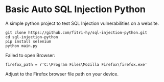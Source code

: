 # Basic Auto SQL Injection Python

A simple python project to test SQL Injection vulnerabilities on a website.

```
git clone https://github.com/fitri-hy/sql-injection-python.git
cd sql-injection-python
pip install selenium
python main.py
```

Failed to open Browser:
```
firefox_path = r'C:\Program Files\Mozilla Firefox\firefox.exe'
```

Adjust to the Firefox browser file path on your device.
